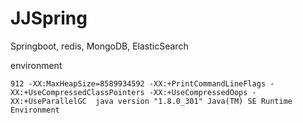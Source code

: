 # JJSpring
Springboot, 
redis, 
MongoDB, 
ElasticSearch

environment

`912 -XX:MaxHeapSize=8589934592 -XX:+PrintCommandLineFlags -XX:+UseCompressedClassPointers -XX:+UseCompressedOops -XX:+UseParallelGC 
java version "1.8.0_301"
Java(TM) SE Runtime Environment`
